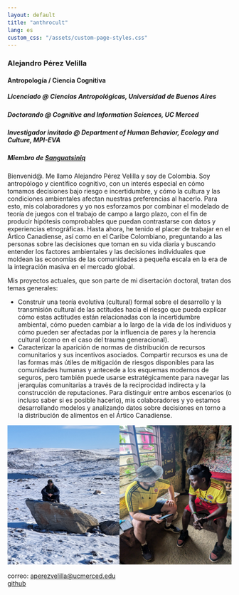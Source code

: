 ```yaml
---
layout: default
title: "anthrocult"
lang: es
custom_css: "/assets/custom-page-styles.css"
---
```


### Alejandro Pérez Velilla
#### Antropología / Ciencia Cognitiva
##### Licenciado @ Ciencias Antropológicas, Universidad de Buenos Aires
##### Doctorando @ Cognitive and Information Sciences, UC Merced
##### Investigador invitado @ Department of Human Behavior, Ecology and Culture, MPI-EVA
##### Miembro de [Sanguatsiniq](https://sanguatsiniq.github.io/)

Bienvenid@. Me llamo Alejandro Pérez Velilla y soy de Colombia. Soy antropólogo y científico cognitivo, con un interés especial en cómo tomamos decisiones bajo riesgo e incertidumbre, y cómo la cultura y las condiciones ambientales afectan nuestras preferencias al hacerlo. Para esto, mis colaboradores y yo nos esforzamos por combinar el modelado de teoría de juegos con el trabajo de campo a largo plazo, con el fin de producir hipótesis comprobables que puedan contrastarse con datos y experiencias etnográficas. Hasta ahora, he tenido el placer de trabajar en el Ártico Canadiense, así como en el Caribe Colombiano, preguntando a las personas sobre las decisiones que toman en su vida diaria y buscando entender los factores ambientales y las decisiones individuales que moldean las economías de las comunidades a pequeña escala en la era de la integración masiva en el mercado global.

Mis proyectos actuales, que son parte de mi disertación doctoral, tratan dos temas generales:

- Construir una teoría evolutiva (cultural) formal sobre el desarrollo y la transmisión cultural de las actitudes hacia el riesgo que pueda explicar cómo estas actitudes están relacionadas con la incertidumbre ambiental, cómo pueden cambiar a lo largo de la vida de los individuos y cómo pueden ser afectadas por la influencia de pares y la herencia cultural (como en el caso del trauma generacional).
- Caracterizar la aparición de normas de distribución de recursos comunitarios y sus incentivos asociados. Compartir recursos es una de las formas más útiles de mitigación de riesgos disponibles para las comunidades humanas y antecede a los esquemas modernos de seguros, pero también puede usarse estratégicamente para navegar las jerarquías comunitarias a través de la reciprocidad indirecta y la construcción de reputaciones. Para distinguir entre ambos escenarios (o incluso saber si es posible hacerlo), mis colaboradores y yo estamos desarrollando modelos y analizando datos sobre decisiones en torno a la distribución de alimentos en el Ártico Canadiense.

![photo](/img/field_photo.png)

correo: aperezvelilla@ucmerced.edu  
[github](https://github.com/datadreamscorp)

